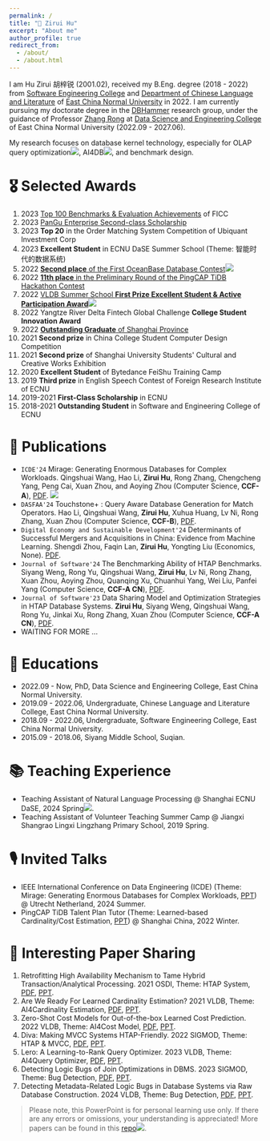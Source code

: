 ```yaml
---
permalink: /
title: "💁 Zirui Hu"
excerpt: "About me"
author_profile: true
redirect_from: 
  - /about/
  - /about.html
---
```

I am Hu Zirui 胡梓锐 (2001.02), received my B.Eng. degree (2018 - 2022) from [Software Engineering College](http://www.sei.ecnu.edu.cn/) and [Department of Chinese Language and Literature](https://zhwx.ecnu.edu.cn/) of [East China Normal University](https://www.ecnu.edu.cn/) in 2022.
I am currently pursuing my doctorate degree in the [DBHammer](https://dbhammer.github.io/) research group, under the guidance of Professor [Zhang Rong](https://dblp.org/pid/13/5366-2.html) at [Data Science and Engineering College](http://dase.ecnu.edu.cn/) of East China Normal University (2022.09 - 2027.06).

My research focuses on database kernel technology, especially for OLAP query optimization[![](https://img.shields.io/github/stars/Wind-Gone/awesome-olap-paper?style=social&label=Code+Stars)](https://github.com/Wind-Gone/OLAP-Paper), AI4DB[![](https://img.shields.io/github/stars/Wind-Gone/awesome-ai4db-paper?style=social&label=Code+Stars)](https://github.com/Wind-Gone/Ai4DB-Paper), and benchmark design.

🎖 Selected Awards
======
1. 2023 [Top 100 Benchmarks & Evaluation Achievements](https://www.benchcouncil.org/bench2023/index.html) of FICC
2. 2023 [PanGu Enterprise Second-class Scholarship](https://mp.weixin.qq.com/s/MhauFCIg94yMD_GfFSXlvg)
3. 2023 **Top 20** in the Order Matching System Competition of Ubiquant Investment Corp
4. 2023 **Excellent Student** in ECNU DaSE Summer School (Theme: 智能时代的数据系统)
5. 2022 [**Second place** of the First OceanBase Database Contest](https://github.com/Wind-Gone/OceanBase-Contest-Miniob)[![](https://img.shields.io/github/stars/Wind-Gone/OceanBase-Contest-Miniob?style=social&label=Code+Stars)](https://github.com/Wind-Gone/OceanBase-Contest-Miniob)
6. 2022 [**11th place** in the Preliminary Round of the PingCAP TiDB Hackathon Contest](https://gist.github.com/Dousir9/3600403b85739a8653906e89fa6371bd)
7. 2022 [VLDB Summer School **First Prize Excellent Student & Active Participation Award**](https://github.com/Wind-Gone/VLDBSS2022-ECNU-DaSE)[![](https://img.shields.io/github/stars/Wind-Gone/VLDBSS2022-ECNU-DaSE?style=social&label=Code+Stars)](https://github.com/Wind-Gone/VLDBSS2022-ECNU-DaSE)
8. 2022 Yangtze River Delta Fintech Global Challenge **College Student Innovation Award**
9. 2022 [**Outstanding Graduate** of Shanghai Province](https://www.ecnu.edu.cn/info/1094/60826.htm)
10. 2021 **Second prize** in China College Student Computer Design Competition
11. 2021 **Second prize** of Shanghai University Students' Cultural and Creative Works Exhibition
12. 2020 **Excellent Student** of Bytedance FeiShu Training Camp
13. 2019 **Third prize** in English Speech Contest of Foreign Research Institute of ECNU
14. 2019-2021 **First-Class Scholarship** in ECNU
15. 2018-2021 **Outstanding Student** in Software and Engineering College of ECNU

📝 Publications
======
- `ICDE'24` Mirage: Generating Enormous Databases for Complex Workloads. Qingshuai Wang, Hao Li, **Zirui Hu**, Rong Zhang, Chengcheng Yang, Peng Cai, Xuan Zhou, and Aoying Zhou (Computer Science, **CCF-A**), [PDF](https://ieeexplore.ieee.org/stamp/stamp.jsp?tp=&arnumber=10597682). [![](https://img.shields.io/github/stars/DBHammer/Mirage?style=social&label=Code+Stars)](https://github.com/DBHammer/Mirage)
- `DASFAA'24` Touchstone+ : Query Aware Database Generation for Match Operators. Hao Li, Qingshuai Wang, **Zirui Hu**, Xuhua Huang, Lv Ni, Rong Zhang, Xuan Zhou (Computer Science, **CCF-B**), [PDF](https://www.dasfaa2024.org/research-papers/).
- ``Digital Economy and Sustainable Development'24`` Determinants of Successful Mergers and Acquisitions in China: Evidence from Machine Learning. Shengdi Zhou, Faqin Lan, **Zirui Hu**, Yongting Liu (Economics, None). [PDF](https://rdcu.be/dAUiF).
- ``Journal of Software'24`` The Benchmarking Ability of HTAP Benchmarks. Siyang Weng, Rong Yu, Qingshuai Wang, **Zirui Hu**, Lv Ni, Rong Zhang, Xuan Zhou, Aoying Zhou, Quanqing Xu, Chuanhui Yang, Wei Liu, Panfei Yang (Computer Science, **CCF-A CN**), [PDF](https://jos.org.cn/jos/article/abstract/ni028).
- ``Journal of Software'23`` Data Sharing Model and Optimization Strategies in HTAP Database Systems. **Zirui Hu**, Siyang Weng, Qingshuai Wang, Rong Yu, Jinkai Xu, Rong Zhang, Xuan Zhou (Computer Science, **CCF-A CN**), [PDF](https://www.jos.org.cn/jos/article/pdf/6901).
- WAITING FOR MORE ...
<!-- - **Zirui Hu**, Qingshuai Wang, et al. Artemis: A Comprehensive Benchmark Suite for Cardinality Estimation on Demand. 2024. [PDF]() (Submitted). -->
<!-- - **Zirui Hu**, Qingshuai Wang, et al. Vodka: Rethink Benchmark Philosophy in HTAP Systems. 2024. [PDF]() (Revising). -->

📖 Educations
======

- 2022.09 - Now, PhD, Data Science and Engineering College, East China Normal University.
- 2019.09 - 2022.06, Undergraduate, Chinese Language and Literature College, East China Normal University.
- 2018.09 - 2022.06, Undergraduate, Software Engineering College, East China Normal University.
- 2015.09 - 2018.06, Siyang Middle School, Suqian.

📚 Teaching Experience
======
- Teaching Assistant of Natural Language Processing @ Shanghai ECNU DaSE, 2024 Spring[![](https://img.shields.io/github/stars/Wind-Gone/2024spring-dase-nlp?style=social&label=Code+Stars)](https://github.com/Wind-Gone/2024spring-dase-nlp).
- Teaching Assistant of Volunteer Teaching Summer Camp @ Jiangxi Shangrao Lingxi Lingzhang Primary School, 2019 Spring.

🎙 Invited Talks
======
- IEEE International Conference on Data Engineering (ICDE) (Theme: Mirage: Generating Enormous Databases for Complex Workloads, [PPT](https://drive.google.com/file/d/1d6l-DYOa3F9f7QUvvktf0fxUx5zOyZHe/view?usp=sharing)) @ Utrecht Netherland, 2024 Summer. 
- PingCAP TiDB Talent Plan Tutor (Theme: Learned-based Cardinality/Cost Estimation, [PPT](None)) @ Shanghai China, 2022 Winter.

📑 Interesting Paper Sharing
======
1. Retrofitting High Availability Mechanism to Tame Hybrid Transaction/Analytical Processing. 2021 OSDI, Theme: HTAP System, [PDF](https://www.usenix.org/system/files/osdi21-shen.pdf), [PPT](https://drive.google.com/file/d/1i6pmXBc1WdhZRkaizX-6G-WOZlElf-VU/view).
2. Are We Ready For Learned Cardinality Estimation? 2021 VLDB, Theme: AI4Cardinality Estimation, [PDF](https://www.vldb.org/pvldb/vol14/p1640-wang.pdf), [PPT](https://drive.google.com/file/d/1F8twJ03I1OLef80c4g5oe5yeZqe2iFKX/view?usp=drive_open&edoph=true).
3. Zero-Shot Cost Models for Out-of-the-box Learned Cost Prediction. 2022 VLDB, Theme: AI4Cost Model, [PDF](https://dl.acm.org/doi/abs/10.14778/3551793.3551799), [PPT](https://drive.google.com/file/d/1_q--_4vFsc5N4BPDjWshckdGvEW4j4xE/view).
4. Diva: Making MVCC Systems HTAP-Friendly. 2022 SIGMOD, Theme: HTAP & MVCC, [PDF](https://dl.acm.org/doi/10.1145/3514221.3526135), [PPT](https://drive.google.com/file/d/1C0EB9mpynqDDtqmoGWTxvhzhEDk4QO8r/view).
5. Lero: A Learning-to-Rank Query Optimizer. 2023 VLDB, Theme: AI4Query Optimizer, [PDF](https://www.vldb.org/pvldb/vol16/p1466-zhu.pdf), [PPT](https://drive.google.com/file/d/1gwtONL8kD4L1Nqb0r6aTnZ0oXtHi9xvX/view).
6. Detecting Logic Bugs of Join Optimizations in DBMS. 2023 SIGMOD, Theme: Bug Detection, [PDF](https://dl.acm.org/doi/10.1145/3588909), [PPT](https://drive.google.com/file/d/1Iy5OEq8U8Skr3cst46Sn7gzMcPfhLiPI/view?edoph=true).
7. Detecting Metadata-Related Logic Bugs in Database Systems via Raw Database Construction. 2024 VLDB, Theme: Bug Detection, [PDF](https://www.vldb.org/pvldb/vol17/p1884-song.pdf), [PPT](https://drive.google.com/file/d/1ZCI9dANM75MNMbQepjw5-Ze4sgrcDgs1/view).
> Please note, this PowerPoint is for personal learning use only. If there are any errors or omissions, your understanding is appreciated! More papers can be found in this [repo](https://github.com/DBHammer/PaperDiscussion)[![](https://img.shields.io/github/stars/DBHammer/PaperDiscussion?style=social&label=Code+Stars)](https://github.com/DBHammer/PaperDiscussion).